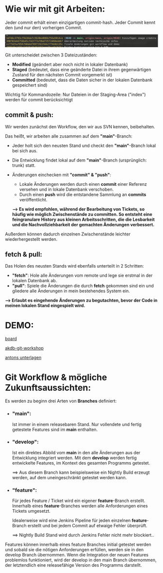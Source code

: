 # Wie wir mit git Arbeiten:

Jeder commit erhält einen einzigartigen commit-hash. Jeder Commit kennt den (und nur den) vorherigen Commit.

![img.png](images/git-history.png)

Git unterscheidet zwischen 3 Dateizuständen:
  - **Modified** (geändert aber noch nicht in lokaler Datenbank)
  - **Staged** (bedeutet, dass eine geänderte Datei in ihrem gegenwärtigen Zustand für den nächsten
Commit vorgemerkt ist)
  - **Committed** (bedeutet, dass die Daten sicher in der lokalen Datenbank gespeichert sind)

Wichtig für Kommandozeile: Nur Dateien in der Staging-Area ("index") werden für commit berücksichtigt


## commit & push:
Wir werden zunächst den Workflow, den wir aus SVN kennen, beibehalten.

Das heißt, wir arbeiten alle zusammen auf dem **"main"**-Branch:

* Jeder holt sich den neusten Stand und checkt den **"main"**-Branch lokal bei sich aus.
* Die Entwicklung findet lokal auf dem **"main"**-Branch (ursprünglich: trunk) statt.
* Änderungen einchecken mit **"commit" & "push"**:
    - Lokale Änderungen werden durch einen **commit** einer Referenz versehen und in lokale Datenbank verschoben.
    - Durch einen **push** wird die entstandene Sammlung an **commits** veröffentlicht.
    
    **--> Es wird empfohlen, während der Bearbeitung von Tickets, so häufig wie möglich Zwischenstände zu committen. So entsteht eine feingranulare History aus kleinen Arbeitsschritten, die die Lesbarkeit und die Nachvollziehbarkeit der gemachten Änderungen verbessert.**

Außerdem können dadurch einzelnen Zwischenstände leichter wiederhergestellt werden.

## fetch & pull:
Das Holen des neusten Stands wird ebenfalls unterteilt in 2 Schritten:
* **"fetch"**: Hole alle Änderungen vom remote und lege sie erstmal in der lokalen Datenbank ab.
* **"pull"**: Spiele die Änderungen die durch **fetch** gekommen sind ein und gliedere alle Änderungen in mein bestehendes System ein.

**--> Erlaubt es eingehende Änderungen zu begutachten, bevor der Code in meinen lokalen Stand eingespielt wird.**
    
# DEMO:
[board](https://miro.com/app/board/uXjVNLZIMNQ=/)

[akdb-git-workshop](https://github.com/drzzlx/akdb-workshop-git)

[antons unterlagen](https://github.com/trinnovative/workshop-git)


# Git Workflow & mögliche Zukunftsaussichten:
Es werden zu beginn drei Arten von **Branches** definiert:

* ### **"main"**: 
    Ist immer in einem releasebaren Stand. Nur vollendete und fertig getestete Features sind im **main** enthalten.

* ### **"develop"**: 
    Ist ein direktes Abbild vom **main** in den alle Änderungen aus der Entwicklung integriert werden. Mit dem **develop** werden fertig entwickelte Features, im Kontext des gesamten Programms getestet. 

    ==> Aus diesem Branch kann beispielsweise ein Nightly Build erzeugt werden, auf dem uneingeschränkt getestet werden kann.

* ### **"feature"**: 
    Für jedes Feature / Ticket wird ein eigener **feature**-Branch erstellt. Innerhalb eines **feature**-Branches werden alle Anforderungen eines Tickets umgesetzt. 
    
    Idealerweise wird eine Jenkins Pipeline für jeden einzelnen **feature**-Branch erstellt und bei jedem Commit auf etwaige Fehler überprüft. 

    ==> Nightly Build Stand wird durch Jenkins Fehler nicht mehr blockiert.. 

Features können innerhalb eines feature Branches initial getestet werden und sobald sie die nötigen Anforderungen erfüllen, werden sie in den develop Branch übernommen. Wenn die Integration der neuen Features problemlos funktioniert, wird der develop in den main Branch übernommen, der letztendlich eine releasefähige Version des Programms darstellt.